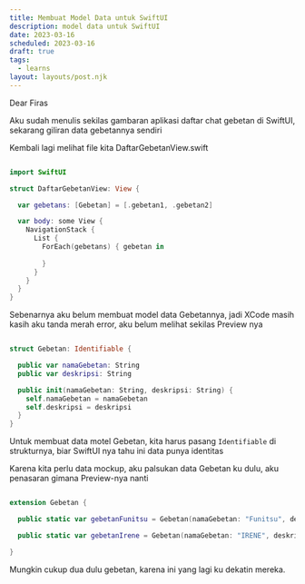 ```yaml
---
title: Membuat Model Data untuk SwiftUI
description: model data untuk SwiftUI
date: 2023-03-16
scheduled: 2023-03-16
draft: true
tags:
  - learns
layout: layouts/post.njk
---
```


Dear Firas

Aku sudah menulis sekilas gambaran aplikasi daftar chat gebetan di SwiftUI, sekarang giliran data gebetannya sendiri

Kembali lagi melihat file kita DaftarGebetanView.swift

```swift

import SwiftUI

struct DaftarGebetanView: View {

  var gebetans: [Gebetan] = [.gebetan1, .gebetan2]

  var body: some View {
    NavigationStack {
      List {
        ForEach(gebetans) { gebetan in
            
        }
      }
    }
  }
}

```

Sebenarnya aku belum membuat model data Gebetannya, jadi XCode masih kasih aku tanda merah error, aku belum melihat sekilas Preview nya

```swift

struct Gebetan: Identifiable {

  public var namaGebetan: String
  public var deskripsi: String

  public init(namaGebetan: String, deskripsi: String) {
    self.namaGebetan = namaGebetan
    self.deskripsi = deskripsi
  }
}

```

Untuk membuat data motel Gebetan, kita harus pasang `Identifiable` di strukturnya, biar SwiftUI nya tahu ini data punya identitas

Karena kita perlu data mockup, aku palsukan data Gebetan ku dulu, aku penasaran gimana Preview-nya nanti

```swift

extension Gebetan {

  public static var gebetanFunitsu = Gebetan(namaGebetan: "Funitsu", deskripsi: "Manis tapi galak. Nampaknya aku bakal jadi filsafat karena dia")

  public static var gebetanIrene = Gebetan(namaGebetan: "IRENE", deskripsi: "Psycho di dalam, di luar lembut")

}

```

Mungkin cukup dua dulu gebetan, karena ini yang lagi ku dekatin mereka. 




